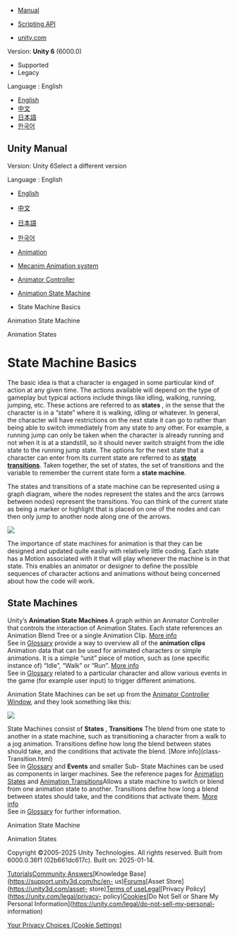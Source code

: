 [](https://docs.unity3d.com)

  * [Manual](../Manual/index.html)
  * [Scripting API](../ScriptReference/index.html)

  * [unity.com](https://unity.com/)

Version: **Unity 6** (6000.0)

  * Supported
  * Legacy

Language : English

  * [English](/Manual/StateMachineBasics.html)
  * [中文](/cn/current/Manual/StateMachineBasics.html)
  * [日本語](/ja/current/Manual/StateMachineBasics.html)
  * [한국어](/kr/current/Manual/StateMachineBasics.html)

[](https://docs.unity3d.com)

## Unity Manual

Version: Unity 6Select a different version

Language : English

  * [English](/Manual/StateMachineBasics.html)
  * [中文](/cn/current/Manual/StateMachineBasics.html)
  * [日本語](/ja/current/Manual/StateMachineBasics.html)
  * [한국어](/kr/current/Manual/StateMachineBasics.html)

  * [Animation](AnimationSection.html)
  * [Mecanim Animation system](AnimationOverview.html)
  * [Animator Controller](class-AnimatorController.html)
  * [Animation State Machine](AnimationStateMachines.html)
  * State Machine Basics

[](AnimationStateMachines.html)

Animation State Machine

[](class-State.html)

Animation States

# State Machine Basics

The basic idea is that a character is engaged in some particular kind of
action at any given time. The actions available will depend on the type of
gameplay but typical actions include things like idling, walking, running,
jumping, etc. These actions are referred to as **states** , in the sense that
the character is in a “state” where it is walking, idling or whatever. In
general, the character will have restrictions on the next state it can go to
rather than being able to switch immediately from any state to any other. For
example, a running jump can only be taken when the character is already
running and not when it is at a standstill, so it should never switch straight
from the idle state to the running jump state. The options for the next state
that a character can enter from its current state are referred to as **[state
transitions](class-Transition.html)**. Taken together, the set of states, the
set of transitions and the variable to remember the current state form a
**state machine**.

The states and transitions of a state machine can be represented using a graph
diagram, where the nodes represent the states and the arcs (arrows between
nodes) represent the transitions. You can think of the current state as being
a marker or highlight that is placed on one of the nodes and can then only
jump to another node along one of the arrows.

![](../uploads/Main/StateMachineDiagram.png)

The importance of state machines for animation is that they can be designed
and updated quite easily with relatively little coding. Each state has a
Motion associated with it that will play whenever the machine is in that
state. This enables an animator or designer to define the possible sequences
of character actions and animations without being concerned about how the code
will work.

## State Machines

Unity’s **Animation State Machines** A graph within an Animator Controller
that controls the interaction of Animation States. Each state references an
Animation Blend Tree or a single Animation Clip. [More
info](AnimationStateMachines.html)  
See in [Glossary](Glossary.html#AnimationStateMachine) provide a way to
overview all of the **animation clips** Animation data that can be used for
animated characters or simple animations. It is a simple “unit” piece of
motion, such as (one specific instance of) “Idle”, “Walk” or “Run”. [More
info](class-AnimationClip.html)  
See in [Glossary](Glossary.html#AnimationClip) related to a particular
character and allow various events in the game (for example user input) to
trigger different animations.

Animation State Machines can be set up from the [Animator Controller
Window](Animator.html), and they look something like this:

![](../uploads/Main/MecanimStateMachine.png)

State Machines consist of **States** , **Transitions** The blend from one
state to another in a state machine, such as transitioning a character from a
walk to a jog animation. Transitions define how long the blend between states
should take, and the conditions that activate the blend. [More info](class-
Transition.html)  
See in [Glossary](Glossary.html#Transition) and **Events** and smaller Sub-
State Machines can be used as components in larger machines. See the reference
pages for [Animation States](class-State.html) and [Animation
Transitions](class-Transition.html)Allows a state machine to switch or blend
from one animation state to another. Transitions define how long a blend
between states should take, and the conditions that activate them. [More
info](StateMachineTransitions.html)  
See in [Glossary](Glossary.html#AnimationTransition) for further information.

[](AnimationStateMachines.html)

Animation State Machine

[](class-State.html)

Animation States

Copyright ©2005-2025 Unity Technologies. All rights reserved. Built from
6000.0.36f1 (02b661dc617c). Built on: 2025-01-14.

[Tutorials](https://learn.unity.com/)[Community
Answers](https://answers.unity3d.com)[Knowledge
Base](https://support.unity3d.com/hc/en-
us)[Forums](https://forum.unity3d.com)[Asset Store](https://unity3d.com/asset-
store)[Terms of
use](https://docs.unity3d.com/Manual/TermsOfUse.html)[Legal](https://unity.com/legal)[Privacy
Policy](https://unity.com/legal/privacy-
policy)[Cookies](https://unity.com/legal/cookie-policy)[Do Not Sell or Share
My Personal Information](https://unity.com/legal/do-not-sell-my-personal-
information)

[Your Privacy Choices (Cookie Settings)](javascript:void\(0\);)

